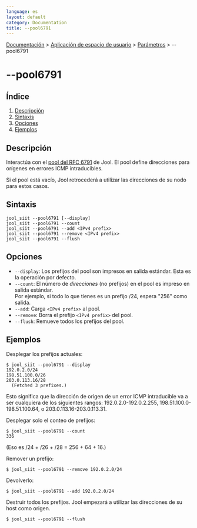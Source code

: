 ```yaml
---
language: es
layout: default
category: Documentation
title: --pool6791
---
```


[Documentación](documentation.html) > [Aplicación de espacio de usuario](documentation.html#aplicacin-de-espacio-de-usuario) > [Parámetros](usr-flags.html) > \--pool6791

# \--pool6791

## Índice

1. [Descripción](#descripcion)
2. [Sintaxis](#sintaxis)
3. [Opciones](#opciones)
4. [Ejemplos](#ejemplos)

## Descripción

Interactúa con el [pool del RFC 6791](rfc6791.html) de Jool. El pool define direcciones para orígenes en errores ICMP intraducibles.

Si el pool está vacío, Jool retrocederá a utilizar las direcciones de su nodo para estos casos.


## Sintaxis

	jool_siit --pool6791 [--display]
	jool_siit --pool6791 --count
	jool_siit --pool6791 --add <IPv4 prefix>
	jool_siit --pool6791 --remove <IPv4 prefix>
	jool_siit --pool6791 --flush

## Opciones

- `--display`: Los prefijos del pool son impresos en salida estándar. Esta es la operación por defecto.
- `--count`: El número de _direcciones_ (no prefijos) en el pool es impreso en salida estándar.  
Por ejemplo, si todo lo que tienes es un prefijo /24, espera "256" como salida.
- `--add`: Carga `<IPv4 prefix>` al pool.
- `--remove`: Borra el prefijo `<IPv4 prefix>` del pool.
- `--flush`: Remueve todos los prefijos del pool.

## Ejemplos

Desplegar los prefijos actuales:

	$ jool_siit --pool6791 --display
	192.0.2.0/24
	198.51.100.0/26
	203.0.113.16/28
	  (Fetched 3 prefixes.)

Esto significa que la dirección de origen de un error ICMP intraducible va a ser cualquiera de los siguientes rangos: 192.0.2.0-192.0.2.255, 198.51.100.0-198.51.100.64, o 203.0.113.16-203.0.113.31.

Desplegar solo el conteo de prefijos:

	$ jool_siit --pool6791 --count
	336

(Eso es /24 + /26 + /28 = 256 + 64 + 16.)

Remover un prefijo:

	$ jool_siit --pool6791 --remove 192.0.2.0/24

Devolverlo:

	$ jool_siit --pool6791 --add 192.0.2.0/24

Destruir todos los prefijos. Jool empezará a utilizar las direcciones de su host como origen.

	$ jool_siit --pool6791 --flush


